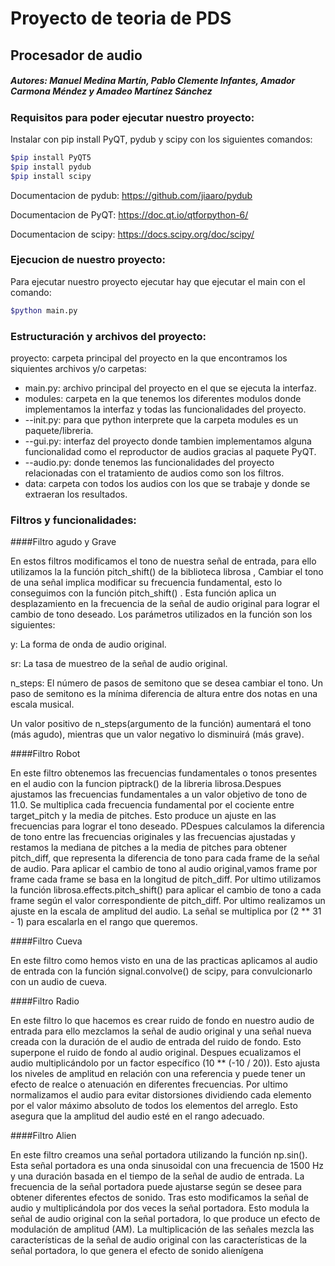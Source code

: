 # Proyecto de teoria de PDS 
## Procesador de audio
##### Autores:  Manuel Medina Martín, Pablo Clemente Infantes, Amador Carmona Méndez y Amadeo Martínez Sánchez
### Requisitos para poder ejecutar nuestro proyecto:
Instalar con pip install PyQT, pydub y scipy con los siguientes comandos:
~~~bash
$pip install PyQT5
$pip install pydub
$pip install scipy
~~~
Documentacion de pydub: https://github.com/jiaaro/pydub 

Documentacion de PyQT: https://doc.qt.io/qtforpython-6/

Documentacion de scipy: https://docs.scipy.org/doc/scipy/

### Ejecucion de nuestro proyecto:
Para ejecutar nuestro proyecto ejecutar hay que ejecutar el main con el comando:
~~~bash
$python main.py
~~~
### Estructuración y archivos del proyecto:

proyecto: carpeta principal del proyecto en la que encontramos los siquientes archivos y/o carpetas:
- main.py: archivo principal del proyecto en el que se ejecuta la interfaz. 
- modules: carpeta en la que tenemos los diferentes modulos donde implementamos la interfaz y todas las funcionalidades del proyecto.
- --init.py: para que python interprete que la carpeta modules es un paquete/libreria.
- --gui.py: interfaz del proyecto donde tambien implementamos alguna funcionalidad como el reproductor de audios gracias al paquete PyQT.
- --audio.py: donde tenemos las funcionalidades del proyecto relacionadas con el tratamiento de audios como son los filtros.
- data: carpeta con todos los audios con los que se trabaje y donde se extraeran los resultados.

### Filtros y funcionalidades:

####Filtro agudo y Grave

En estos filtros modificamos el tono de nuestra señal de entrada, para ello utilizamos la la función pitch_shift() de la biblioteca librosa , Cambiar el tono de una señal implica modificar su frecuencia fundamental, esto lo  conseguimos con la función pitch_shift() . Esta función aplica un desplazamiento en la frecuencia de la señal de audio original para lograr el cambio de tono deseado. Los parámetros utilizados en la función son los siguientes:

y: La forma de onda de audio original.

sr: La tasa de muestreo de la señal de audio original.

n_steps: El número de pasos de semitono que se desea cambiar el tono. Un paso de semitono es la mínima diferencia de altura entre dos notas en una escala musical.

Un valor positivo de n_steps(argumento de la función) aumentará el tono (más agudo), mientras que un valor negativo lo disminuirá (más grave).

####Filtro Robot

En este filtro obtenemos las frecuencias fundamentales o tonos presentes en el audio con la funcion piptrack() de la libreria librosa.Despues ajustamos las frecuencias fundamentales a un valor objetivo de tono de 11.0. Se multiplica cada frecuencia fundamental por el cociente entre target_pitch y la media de pitches. Esto produce un ajuste en las frecuencias para lograr el tono deseado.
PDespues calculamos la diferencia de tono entre las frecuencias originales y las frecuencias ajustadas y restamos la mediana de pitches a la media de pitches para obtener pitch_diff, que representa la diferencia de tono para cada frame de la señal de audio. Para aplicar el cambio de tono al audio original,vamos frame por frame cada frame se basa en la longitud de pitch_diff.
Por ultimo utilizamos la función librosa.effects.pitch_shift() para aplicar el cambio de tono a cada frame según el valor correspondiente de pitch_diff. Por ultimo realizamos un ajuste en la escala de amplitud del audio. La señal se multiplica por (2 ** 31 - 1) para escalarla en el rango que queremos.

####Filtro Cueva

En este filtro como hemos visto en una de las practicas aplicamos al audio de entrada con la función signal.convolve() de scipy, para convulcionarlo con un audio de cueva.

####Filtro Radio

En este filtro lo que hacemos es crear ruido de fondo en nuestro audio de entrada para ello mezclamos la señal de audio original y una señal nueva creada con la duración de el audio de entrada del ruido de fondo. Esto superpone el ruido de fondo al audio original.
Despues ecualizamos el audio multiplicándolo por un factor específico (10 ** (-10 / 20)). Esto ajusta los niveles de amplitud en relación con una referencia y puede tener un efecto de realce o atenuación en diferentes frecuencias.
Por ultimo normalizamos el audio para evitar distorsiones dividiendo cada elemento por el valor máximo absoluto de todos los elementos del arreglo. Esto asegura que la amplitud del audio esté en el rango adecuado.

####Filtro Alien

En este filtro creamos una señal portadora utilizando la función np.sin(). Esta señal portadora es una onda sinusoidal con una frecuencia de 1500 Hz y una duración basada en el tiempo de la señal de audio de entrada. La frecuencia de la señal portadora puede ajustarse según se desee para obtener diferentes efectos de sonido.
Tras esto modificamos la señal de audio y multiplicándola por dos veces la señal portadora. Esto modula la señal de audio original con la señal portadora, lo que produce un efecto de modulación de amplitud (AM). La multiplicación de las señales mezcla las características de la señal de audio original con las características de la señal portadora, lo que genera el efecto de sonido alienígena
